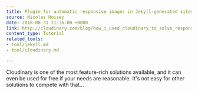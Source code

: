 ```yaml
---
title: Plugin for automatic responsive images in Jekyll-generated sites
source: Nicolas Hoizey
date: 2016-08-31 11:36:00 +0000
link: http://cloudinary.com/blog/how_i_used_cloudinary_to_solve_responsive_image_needs_in_my_jekyll_website_and_shared_the_magic_in_a_plugin
content_type: Tutorial
related_tools:
- tool/jekyll.md
- tool/cloudinary.md

---
```

Cloudinary is one of the most feature-rich solutions available, and it can even be used for free if your needs are reasonable. It's not easy for other solutions to compete with that…
